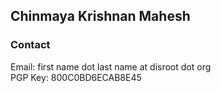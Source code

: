 ## Chinmaya Krishnan Mahesh

### Contact
Email: first name dot last name at disroot dot org  
PGP Key: 800C0BD6ECAB8E45
